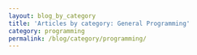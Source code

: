```yaml
---
layout: blog_by_category
title: 'Articles by category: General Programming'
category: programming
permalink: /blog/category/programming/
---
```

